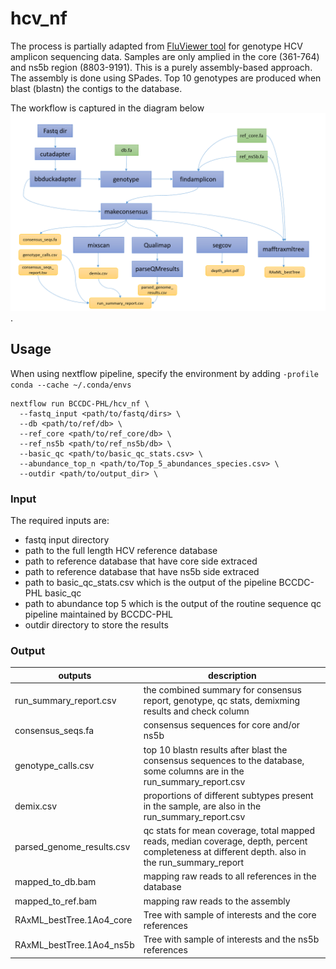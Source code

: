 # hcv_nf

The process is partially adapted from [FluViewer tool](https://github.com/KevinKuchinski/FluViewer) for genotype HCV amplicon sequencing data. Samples are only amplied in the core (361-764) and ns5b region (8803-9191). This is a purely assembly-based approach. The assembly is done using SPades. Top 10 genotypes are produced when blast (blastn) the contigs to the database. 

The workflow is captured in the diagram below![diagram](pics/workflow.PNG).

## Usage

When using nextflow pipeline, specify the environment by adding ```-profile conda --cache ~/.conda/envs```

```
nextflow run BCCDC-PHL/hcv_nf \
  --fastq_input <path/to/fastq/dirs> \
  --db <path/to/ref/db> \
  --ref_core <path/to/ref_core/db> \
  --ref_ns5b <path/to/ref_ns5b/db> \
  --basic_qc <path/to/basic_qc_stats.csv> \
  --abundance_top_n <path/to/Top_5_abundances_species.csv> \
  --outdir <path/to/output_dir> \ 
```
### Input

The required inputs are:
- fastq input directory
- path to the full length HCV reference database
- path to reference database that have core side extraced
- path to reference database that have ns5b side extraced
- path to basic_qc_stats.csv which is the output of the pipeline BCCDC-PHL basic_qc
- path to abundance top 5 which is the output of the routine sequence qc pipeline maintained by BCCDC-PHL
- outdir directory to store the results


### Output

| outputs  | description |
| ------------- | ------------- |
| run_summary_report.csv  | the combined summary for consensus report, genotype, qc stats, demixming results  and check column |
| consensus_seqs.fa | consensus sequences for core and/or ns5b  |
| genotype_calls.csv | top 10 blastn results after blast the consensus sequences to the database, some columns are in the run_summary_report.csv|
| demix.csv | proportions of different subtypes present in the sample, are also in the run_summary_report.csv |
| parsed_genome_results.csv | qc stats for mean coverage, total mapped reads, median coverage, depth, percent completeness at different depth. also in the run_summary_report|
| mapped_to_db.bam | mapping raw reads to all references in the database|
| mapped_to_ref.bam | mapping raw reads to the assembly | 
| RAxML_bestTree.1Ao4_core | Tree with sample of interests and the core references|
| RAxML_bestTree.1Ao4_ns5b | Tree with sample of interests and the ns5b references|